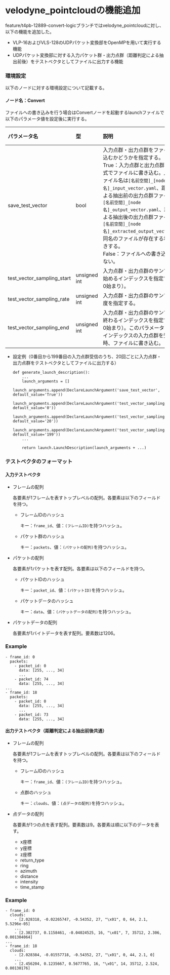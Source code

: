 # velodyne_pointcloudの機能追加
feature/t4pb-12889-convert-logicブランチではvelodyne_pointcloudに対し、以下の機能を追加した。
* VLP-16およびVLS-128のUDPパケット変換部をOpenMPを用いて実行する機能
* UDPパケット変換部に対する入力パケット群・出力点群（距離判定による抽出前後）をテストベクタとしてファイルに出力する機能

### 環境設定

以下のノードに対する環境設定について記載する。

#### ノード名：Convert

ファイルへの書き込みを行う場合はConvertノードを起動するlaunchファイルで以下のパラメータ値を設定後に実行する。

|パラメータ名|型|説明|既定値|
|:---|:---|:---|:---|
|save_test_vector|bool|入力点群・出力点群をファイルへ書き込むかどうかを指定する。<br>True：入力点群と出力点群をyaml形式でファイルに書き込む。入力点群ファイル名は`[名前空間]_[node名]_input_vector.yaml`、距離判定による抽出前の出力点群ファイル名は`[名前空間]_[node名]_output_vector.yaml`、距離判定による抽出後の出力点群ファイル名は`[名前空間]_[node名]_extracted_output_vector.yaml`。同名のファイルが存在する場合は上書きする。<br>False：ファイルへの書き込みを行わない。|False|
|test_vector_sampling_start|unsigned int|入力点群・出力点群のサンプリングを始めるインデックスを指定する（値は0始まり）。|0|
|test_vector_sampling_rate|unsigned int|入力点群・出力点群のサンプリング頻度を指定する。|0|
|test_vector_sampling_end|unsigned int|入力点群・出力点群のサンプリングを終わるインデックスを指定する（値は0始まり）。このパラメータで設定したインデックスの入力点群を受信した時、ファイルに書き込む。|0|

* 設定例（0番目から199番目の入力点群受信のうち、20回ごとに入力点群・出力点群をテストベクタとしてファイルに出力する）
    ```
    def generate_launch_description():
        ...
        launch_arguments = []
        launch_arguments.append(DeclareLaunchArgument('save_test_vector', default_value='True'))
        launch_arguments.append(DeclareLaunchArgument('test_vector_sampling_start', default_value='0'))
        launch_arguments.append(DeclareLaunchArgument('test_vector_sampling_rate', default_value='20'))
        launch_arguments.append(DeclareLaunchArgument('test_vector_sampling_end', default_value='199'))
        ...

        return launch.LaunchDescription(launch_arguments + ...)
    ```
    
### テストベクタのフォーマット

#### 入力テストベクタ

* フレームの配列

    各要素が1フレームを表すトップレベルの配列。各要素は以下のフィールドを持つ。

    * フレームIDのハッシュ

        キー：`frame_id`、値：`(フレームID)`を持つハッシュ。

    * パケット群のハッシュ

        キー：`packets`、値：`(パケットの配列)`を持つハッシュ。

* パケットの配列

    各要素が1パケットを表す配列。各要素は以下のフィールドを持つ。

    * パケットIDのハッシュ

        キー：`packet_id`、値：`(パケットID)`を持つハッシュ。

    * パケットデータのハッシュ

        キー：`data`、値：`(パケットデータの配列)`を持つハッシュ。

* パケットデータの配列

    各要素が1バイトデータを表す配列。要素数は1206。

### Example

```
- frame_id: 0
  packets:
    - packet_id: 0
      data: [255, ..., 34]
      ...
    - packet_id: 74
      data: [255, ..., 34]
...
- frame_id: 18
  packets:
    - packet_id: 0
      data: [255, ..., 34]
      ...
    - packet_id: 73
      data: [255, ..., 34]
```

#### 出力テストベクタ（距離判定による抽出前後共通）

* フレームの配列

    各要素が1フレームを表すトップレベルの配列。各要素は以下のフィールドを持つ。

    * フレームIDのハッシュ

        キー：`frame_id`、値：`(フレームID)`を持つハッシュ。

    * 点群のハッシュ

        キー：`clouds`、値：`(点データの配列)`を持つハッシュ。

* 点データの配列

    各要素が1つの点を表す配列。要素数は9。各要素は順に以下のデータを表す。

    * x座標
    * y座標
    * z座標
    * return_type
    * ring
    * azimuth
    * distance
    * intensity
    * time_stamp

### Example

```
- frame_id: 0
  clouds:
    - [2.028318, -0.02265747, -0.54352, 27, "\x01", 0, 64, 2.1, 5.5296e-05]
    ...
    - [2.302737, 0.1158461, -0.04024525, 16, "\x01", 7, 35712, 2.306, 0.001304064]
...
- frame_id: 18
  clouds:
    - [2.028384, -0.01557718, -0.54352, 27, "\x01", 0, 44, 2.1, 0]
    ...
    - [2.456204, 0.1235667, 0.5677765, 16, "\x01", 14, 35712, 2.524, 0.00130176]
```
